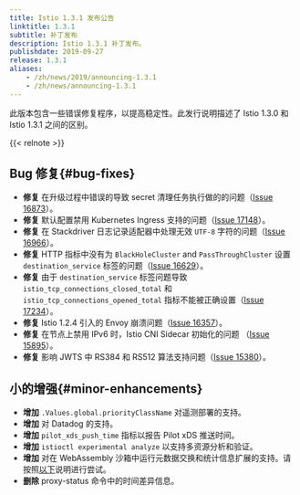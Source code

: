 ```yaml
---
title: Istio 1.3.1 发布公告
linktitle: 1.3.1
subtitle: 补丁发布
description: Istio 1.3.1 补丁发布。
publishdate: 2019-09-27
release: 1.3.1
aliases:
    - /zh/news/2019/announcing-1.3.1
    - /zh/news/announcing-1.3.1
---
```


此版本包含一些错误修复程序，以提高稳定性。此发行说明描述了 Istio 1.3.0 和 Istio 1.3.1 之间的区别。

{{< relnote >}}

## Bug 修复{#bug-fixes}

- **修复** 在升级过程中错误的导致 secret 清理任务执行做的的问题（[Issue 16873](https://github.com/istio/istio/issues/16873)）。
- **修复** 默认配置禁用 Kubernetes Ingress 支持的问题（[Issue 17148](https://github.com/istio/istio/issues/17148)）。
- **修复** 在 Stackdriver 日志记录适配器中处理无效 `UTF-8` 字符的问题（[Issue 16966](https://github.com/istio/istio/issues/16966)）。
- **修复** HTTP 指标中没有为 `BlackHoleCluster` and `PassThroughCluster` 设置 `destination_service` 标签的问题（[Issue 16629](https://github.com/istio/istio/issues/16629)）。
- **修复** 由于 `destination_service` 标签问题导致 `istio_tcp_connections_closed_total` 和 `istio_tcp_connections_opened_total` 指标不能被正确设置（[Issue 17234](https://github.com/istio/istio/issues/17234)）。
- **修复** Istio 1.2.4 引入的 Envoy 崩溃问题（[Issue 16357](https://github.com/istio/istio/issues/16357)）。
- **修复** 在节点上禁用 IPv6 时，Istio CNI Sidecar 初始化的问题 （[Issue 15895](https://github.com/istio/istio/issues/15895)）。
- **修复** 影响 JWTS 中 RS384 和 RS512 算法支持问题（[Issue 15380](https://github.com/istio/istio/issues/15380)）。

## 小的增强{#minor-enhancements}

- **增加** `.Values.global.priorityClassName` 对遥测部署的支持。
- **增加** 对 Datadog 的支持。
- **增加** `pilot_xds_push_time` 指标以报告 Pilot xDS 推送时间。
- **增加** `istioctl experimental analyze` 以支持多资源分析和验证。
- **增加** 对在 WebAssembly 沙箱中运行元数据交换和统计信息扩展的支持。请按照[以下](/zh/docs/ops/configuration/telemetry/in-proxy-service-telemetry/)说明进行尝试。
- **删除**  proxy-status 命令中的时间差异信息。
